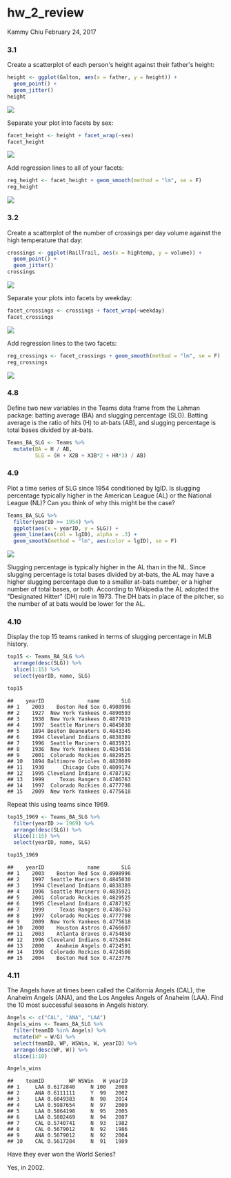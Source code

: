 hw\_2\_review
================
Kammy Chiu
February 24, 2017

### 3.1

Create a scatterplot of each person's height against their father's height:

``` r
height <- ggplot(Galton, aes(x = father, y = height)) +
  geom_point() +
  geom_jitter()
height
```

![](hw_2_review_files/figure-markdown_github/unnamed-chunk-1-1.png)

Separate your plot into facets by sex:

``` r
facet_height <- height + facet_wrap(~sex)
facet_height
```

![](hw_2_review_files/figure-markdown_github/unnamed-chunk-2-1.png)

Add regression lines to all of your facets:

``` r
reg_height <- facet_height + geom_smooth(method = "lm", se = F)
reg_height
```

![](hw_2_review_files/figure-markdown_github/unnamed-chunk-3-1.png)

### 3.2

Create a scatterplot of the number of crossings per day volume against the high temperature that day:

``` r
crossings <- ggplot(RailTrail, aes(x = hightemp, y = volume)) +
  geom_point() +
  geom_jitter()
crossings
```

![](hw_2_review_files/figure-markdown_github/unnamed-chunk-4-1.png)

Separate your plots into facets by weekday:

``` r
facet_crossings <- crossings + facet_wrap(~weekday)
facet_crossings
```

![](hw_2_review_files/figure-markdown_github/unnamed-chunk-5-1.png)

Add regression lines to the two facets:

``` r
reg_crossings <- facet_crossings + geom_smooth(method = "lm", se = F)
reg_crossings
```

![](hw_2_review_files/figure-markdown_github/unnamed-chunk-6-1.png)

### 4.8

Define two new variables in the Teams data frame from the Lahman package: batting average (BA) and slugging percentage (SLG). Batting average is the ratio of hits (H) to at-bats (AB), and slugging percentage is total bases divided by at-bats.

``` r
Teams_BA_SLG <- Teams %>%
  mutate(BA = H / AB,
         SLG = (H + X2B + X3B*2 + HR*3) / AB)
```

### 4.9

Plot a time series of SLG since 1954 conditioned by lgID. Is slugging percentage typically higher in the American League (AL) or the National League (NL)? Can you think of why this might be the case?

``` r
Teams_BA_SLG %>%
  filter(yearID >= 1954) %>%
  ggplot(aes(x = yearID, y = SLG)) +
  geom_line(aes(col = lgID), alpha = .3) +
  geom_smooth(method = "lm", aes(color = lgID), se = F)
```

![](hw_2_review_files/figure-markdown_github/unnamed-chunk-8-1.png)

Slugging percentage is typically higher in the AL than in the NL. Since slugging percentage is total bases divided by at-bats, the AL may have a higher slugging percentage due to a smaller at-bats number, or a higher number of total bases, or both. According to Wikipedia the AL adopted the "Designated Hitter" (DH) rule in 1973. The DH bats in place of the pitcher, so the number of at bats would be lower for the AL.

### 4.10

Display the top 15 teams ranked in terms of slugging percentage in MLB history.

``` r
top15 <- Teams_BA_SLG %>%
  arrange(desc(SLG)) %>%
  slice(1:15) %>%
  select(yearID, name, SLG)

top15
```

    ##    yearID              name       SLG
    ## 1    2003    Boston Red Sox 0.4908996
    ## 2    1927  New York Yankees 0.4890593
    ## 3    1930  New York Yankees 0.4877019
    ## 4    1997  Seattle Mariners 0.4845030
    ## 5    1894 Boston Beaneaters 0.4843345
    ## 6    1994 Cleveland Indians 0.4838389
    ## 7    1996  Seattle Mariners 0.4835921
    ## 8    1936  New York Yankees 0.4834556
    ## 9    2001  Colorado Rockies 0.4829525
    ## 10   1894 Baltimore Orioles 0.4828089
    ## 11   1930      Chicago Cubs 0.4809174
    ## 12   1995 Cleveland Indians 0.4787192
    ## 13   1999     Texas Rangers 0.4786763
    ## 14   1997  Colorado Rockies 0.4777798
    ## 15   2009  New York Yankees 0.4775618

Repeat this using teams since 1969.

``` r
top15_1969 <- Teams_BA_SLG %>%
  filter(yearID >= 1969) %>%
  arrange(desc(SLG)) %>%
  slice(1:15) %>%
  select(yearID, name, SLG)

top15_1969
```

    ##    yearID              name       SLG
    ## 1    2003    Boston Red Sox 0.4908996
    ## 2    1997  Seattle Mariners 0.4845030
    ## 3    1994 Cleveland Indians 0.4838389
    ## 4    1996  Seattle Mariners 0.4835921
    ## 5    2001  Colorado Rockies 0.4829525
    ## 6    1995 Cleveland Indians 0.4787192
    ## 7    1999     Texas Rangers 0.4786763
    ## 8    1997  Colorado Rockies 0.4777798
    ## 9    2009  New York Yankees 0.4775618
    ## 10   2000    Houston Astros 0.4766607
    ## 11   2003    Atlanta Braves 0.4754850
    ## 12   1996 Cleveland Indians 0.4752684
    ## 13   2000    Anaheim Angels 0.4724591
    ## 14   1996  Colorado Rockies 0.4724508
    ## 15   2004    Boston Red Sox 0.4723776

### 4.11

The Angels have at times been called the California Angels (CAL), the Anaheim Angels (ANA), and the Los Angeles Angels of Anaheim (LAA). Find the 10 most successful seasons in Angels history.

``` r
Angels <- c("CAL", "ANA", "LAA")
Angels_wins <- Teams_BA_SLG %>%
  filter(teamID %in% Angels) %>%
  mutate(WP = W/G) %>%
  select(teamID, WP, WSWin, W, yearID) %>%
  arrange(desc(WP, W)) %>%
  slice(1:10)

Angels_wins
```

    ##    teamID        WP WSWin   W yearID
    ## 1     LAA 0.6172840     N 100   2008
    ## 2     ANA 0.6111111     Y  99   2002
    ## 3     LAA 0.6049383     N  98   2014
    ## 4     LAA 0.5987654     N  97   2009
    ## 5     LAA 0.5864198     N  95   2005
    ## 6     LAA 0.5802469     N  94   2007
    ## 7     CAL 0.5740741     N  93   1982
    ## 8     CAL 0.5679012     N  92   1986
    ## 9     ANA 0.5679012     N  92   2004
    ## 10    CAL 0.5617284     N  91   1989

Have they ever won the World Series?

Yes, in 2002.
